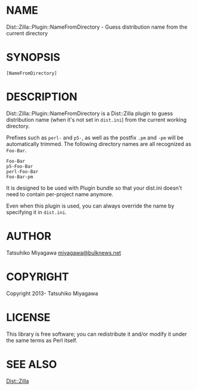 # NAME

Dist::Zilla::Plugin::NameFromDirectory - Guess distribution name from the current directory

# SYNOPSIS

    [NameFromDirectory]

# DESCRIPTION

Dist::Zilla::Plugin::NameFromDirectory is a Dist::Zilla plugin to
guess distribution name (when it's not set in `dist.ini`) from the
current working directory.

Prefixes such as `perl-` and `p5-`, as well as the postfix `.pm`
and `-pm` will be automatically trimmed. The following directory
names are all recognized as `Foo-Bar`.

    Foo-Bar
    p5-Foo-Bar
    perl-Foo-Bar
    Foo-Bar-pm

It is designed to be used with Plugin bundle so that your dist.ini
doesn't need to contain per-project name anymore.

Even when this plugin is used, you can always override the name by
specifying it in `dist.ini`.

# AUTHOR

Tatsuhiko Miyagawa <miyagawa@bulknews.net>

# COPYRIGHT

Copyright 2013- Tatsuhiko Miyagawa

# LICENSE

This library is free software; you can redistribute it and/or modify
it under the same terms as Perl itself.

# SEE ALSO

[Dist::Zilla](https://metacpan.org/pod/Dist::Zilla)
